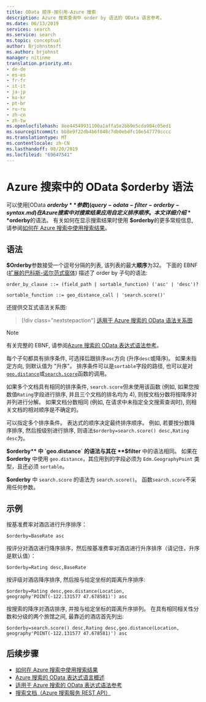 ```yaml
---
title: OData 顺序-按引用-Azure 搜索
description: Azure 搜索查询中 order by 语法的 OData 语言参考。
ms.date: 06/13/2019
services: search
ms.service: search
ms.topic: conceptual
author: Brjohnstmsft
ms.author: brjohnst
manager: nitinme
translation.priority.mt:
- de-de
- es-es
- fr-fr
- it-it
- ja-jp
- ko-kr
- pt-br
- ru-ru
- zh-cn
- zh-tw
ms.openlocfilehash: 8ee44549931100a1affa5e2bb9e5cda904c05ed1
ms.sourcegitcommit: bb8e9f22db4b6f848c7db0ebdfc10e547779cccc
ms.translationtype: MT
ms.contentlocale: zh-CN
ms.lasthandoff: 08/20/2019
ms.locfileid: "69647541"
---
```

# <a name="odata-orderby-syntax-in-azure-search"></a>Azure 搜索中的 OData $orderby 语法

 可以使用[OData **$orderby**参数](query-odata-filter-orderby-syntax.md)在 Azure 搜索中对搜索结果应用自定义排序顺序。 本文详细介绍 **$orderby**的语法。 有关如何在显示搜索结果时使用 **$orderby**的更多常规信息, 请参阅[如何在 Azure 搜索中使用搜索结果](search-pagination-page-layout.md)。

## <a name="syntax"></a>语法

**$Orderby**参数接受一个逗号分隔的列表, 该列表的最大**顺序**为32。 下面的 EBNF ([扩展的巴科斯-诺尔范式窗体](https://en.wikipedia.org/wiki/Extended_Backus–Naur_form)) 描述了 order by 子句的语法:

<!-- Upload this EBNF using https://bottlecaps.de/rr/ui to create a downloadable railroad diagram. -->

```
order_by_clause ::= (field_path | sortable_function) ('asc' | 'desc')?

sortable_function ::= geo_distance_call | 'search.score()'
```

还提供交互式语法关系图:

> [!div class="nextstepaction"]
> [适用于 Azure 搜索的 OData 语法关系图](https://azuresearch.github.io/odata-syntax-diagram/#order_by_clause)

> [!NOTE]
> 有关完整的 EBNF, 请参阅[Azure 搜索的 OData 表达式语法参考](search-query-odata-syntax-reference.md)。

每个子句都具有排序条件, 可选择后跟排序`asc`方向 (升序`desc`或降序)。 如果未指定方向, 则默认值为 "升序"。 排序条件可以是`sortable`字段的路径, 也可以是对[`geo.distance`](search-query-odata-geo-spatial-functions.md)或[`search.score`](search-query-odata-search-score-function.md)函数的调用。

如果多个文档具有相同的排序条件, `search.score`但未使用该函数 (例如, 如果您按数值`Rating`字段进行排序, 并且三个文档的排名均为 4), 则按文档分数将按降序对并列进行分解。 如果文档分数相同 (例如, 在请求中未指定全文搜索查询时), 则相关文档的相对顺序是不确定的。

可以指定多个排序条件。 表达式的顺序决定最终排序顺序。 例如, 若要按分数降序排序, 然后按级别进行排序, 则语法`$orderby=search.score() desc,Rating desc`为。

**$orderby** 中 `geo.distance` 的语法与其在 **$filter** 中的语法相同。 如果在 **$orderby** 中使用 `geo.distance`，其应用到的字段必须为 `Edm.GeographyPoint` 类型，且还必须 `sortable`。

**$orderby** 中 `search.score` 的语法为 `search.score()`。 函数`search.score`不采用任何参数。

## <a name="examples"></a>示例

按基准费率对酒店进行升序排序：

    $orderby=BaseRate asc

按评分对酒店进行降序排序，然后按基准费率对酒店进行升序排序（请记住，升序是默认值）：

    $orderby=Rating desc,BaseRate

按评级对酒店降序排序, 然后按与给定坐标的距离升序排序:

    $orderby=Rating desc,geo.distance(Location, geography'POINT(-122.131577 47.678581)') asc

按搜索的降序对酒店排序, 并按与给定坐标的距离升序排列。 在具有相同相关性分数和分级的两个旅馆之间, 最靠近的酒店首先列出:

    $orderby=search.score() desc,Rating desc,geo.distance(Location, geography'POINT(-122.131577 47.678581)') asc

## <a name="next-steps"></a>后续步骤  

- [如何在 Azure 搜索中使用搜索结果](search-pagination-page-layout.md)
- [Azure 搜索的 OData 表达式语言概述](query-odata-filter-orderby-syntax.md)
- [适用于 Azure 搜索的 OData 表达式语法参考](search-query-odata-syntax-reference.md)
- [搜索文档（Azure 搜索服务 REST API）](https://docs.microsoft.com/rest/api/searchservice/Search-Documents)

